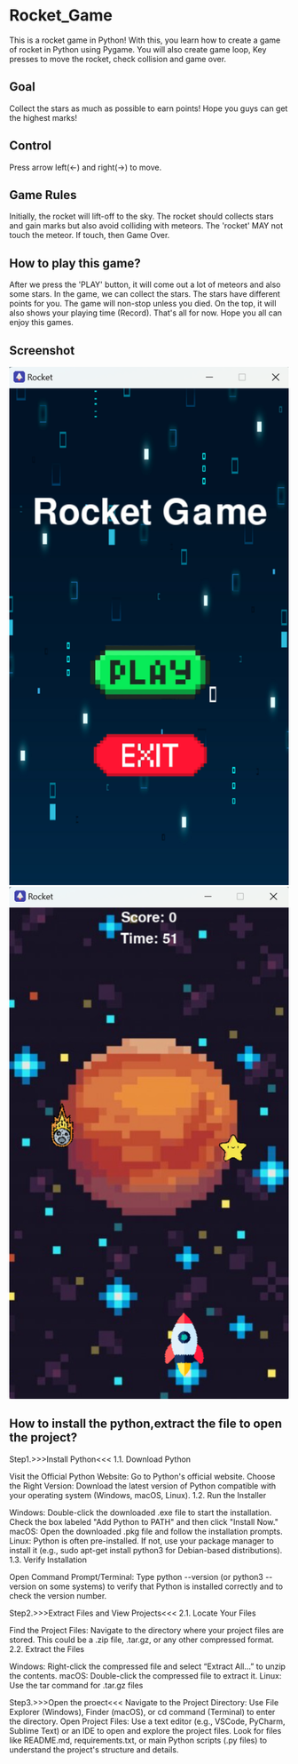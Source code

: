 # Rocket_Game
This is a rocket game in Python! With this, you learn how to create a game of rocket in Python using Pygame. You will also create game loop, Key presses to move the rocket, check collision and game over.

## Goal
Collect the stars as much as possible to earn points! Hope you guys can get the highest marks!

## Control
Press arrow left(←) and right(→) to move. 

## Game Rules
Initially, the rocket will lift-off to the sky. The rocket should collects stars and gain marks but also avoid colliding with meteors. The 'rocket' MAY not touch the meteor. If touch, then Game Over.

## How to play this game?
After we press the 'PLAY' button, it will come out a lot of meteors and also some stars. In the game, we can collect the stars. The stars have different points for you. The game will non-stop unless you died. On the top, it will also shows your playing time (Record). That's all for now. Hope you all can enjoy this games.

## Screenshot
![Tittle_screen](https://raw.githubusercontent.com/Yi6933/Rocket_Game/main/Screenshot/Main_Page.png)
![Gameplay](https://raw.githubusercontent.com/Yi6933/Rocket_Game/main/Screenshot/Gameplay.png)

## How to install the python,extract the file to open the project?
Step1.>>>Install Python<<<
1.1. Download Python

Visit the Official Python Website: Go to Python's official website.
Choose the Right Version: Download the latest version of Python compatible with your operating system (Windows, macOS, Linux).
1.2. Run the Installer

Windows: Double-click the downloaded .exe file to start the installation. Check the box labeled "Add Python to PATH" and then click "Install Now."
macOS: Open the downloaded .pkg file and follow the installation prompts.
Linux: Python is often pre-installed. If not, use your package manager to install it (e.g., sudo apt-get install python3 for Debian-based distributions).
1.3. Verify Installation

Open Command Prompt/Terminal: Type python --version (or python3 --version on some systems) to verify that Python is installed correctly and to check the version number.

Step2.>>>Extract Files and View Projects<<<
2.1. Locate Your Files

Find the Project Files: Navigate to the directory where your project files are stored. This could be a .zip file, .tar.gz, or any other compressed format.
2.2. Extract the Files

Windows: Right-click the compressed file and select “Extract All…” to unzip the contents.
macOS: Double-click the compressed file to extract it.
Linux: Use the tar command for .tar.gz files

Step3.>>>Open the proect<<<
Navigate to the Project Directory: Use File Explorer (Windows), Finder (macOS), or cd command (Terminal) to enter the directory.
Open Project Files: Use a text editor (e.g., VSCode, PyCharm, Sublime Text) or an IDE to open and explore the project files. Look for files like README.md, requirements.txt, or main Python scripts (.py files) to understand the project's structure and details.


